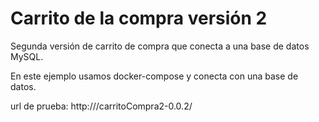 # Carrito de la compra versión 2

Segunda versión de carrito de compra que conecta a una base de datos MySQL.

En este ejemplo usamos docker-compose y conecta con una base de datos.

url de prueba: http://<container-web>/carritoCompra2-0.0.2/